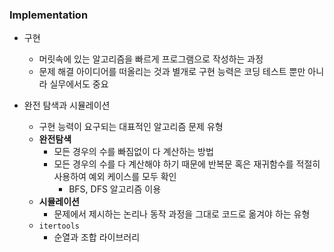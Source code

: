 ### Implementation
* 구현
    * 머릿속에 있는 알고리즘을 빠르게 프로그램으로 작성하는 과정
    * 문제 해결 아이디어를 떠올리는 것과 별개로 구현 능력은 코딩 테스트 뿐만 아니라 실무에서도 중요


* 완전 탐색과 시뮬레이션
    * 구현 능력이 요구되는 대표적인 알고리즘 문제 유형
    * **완전탐색**
        * 모든 경우의 수를 빠짐없이 다 계산하는 방법
        * 모든 경우의 수를 다 계산해야 하기 때문에 반복문 혹은 재귀함수를 적절히 사용하여 예외 케이스를 모두 확인
            * BFS, DFS 알고리즘 이용
    * **시뮬레이션**
        * 문제에서 제시하는 논리나 동작 과정을 그대로 코드로 옮겨야 하는 유형
    * `itertools`
        * 순열과 조합 라이브러리